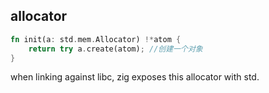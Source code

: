 ## allocator

```rust
fn init(a: std.mem.Allocator) !*atom {
    return try a.create(atom); //创建一个对象
}
```

when linking against libc, zig exposes this allocator with std.